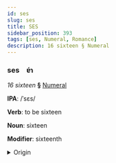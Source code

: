 ```yaml
---
id: ses
slug: ses
title: SES
sidebar_position: 393
tags: [ses, Numeral, Romance]
description: 16 sixteen § Numeral
---
```


### ses&emsp;<span kind="abugida">ɐ́ɿ</span>

*16 sixteen* **§** [Numeral](../../tags/Numeral)

**IPA**: /ˈsɛs/

**Verb**: to be sixteen

**Noun**: sixteen

**Modifier**: sixteenth

<details>
    <summary>Origin</summary>
    French seize /sɛz/<br/>
    <em>Romance Language Family</em>
</details>